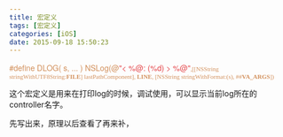 ```yaml
---
title: 宏定义
tags: [宏定义]
categories: [iOS]
date: 2015-09-18 15:50:23
---
```


<span style="font-stretch: normal; font-variant-ligatures: no-common-ligatures; color: rgb(210, 143, 90); font-family: &#39;Helvetica Neue&#39;; font-size: 14px;">#define DLOG( s, ... ) NSLog(@</span><span style="font-stretch: normal; font-variant-ligatures: no-common-ligatures; color: rgb(228, 68, 72); font-family: &#39;Helvetica Neue&#39;; font-size: 14px;">&quot;&lt; %@: (%d) &gt; %@&quot;</span><span style="color: rgb(210, 143, 90); font-family: Menlo; font-size: 11px;"><span style="font-size: 11px;">,[[NSString stringWithUTF8String:__FILE__] lastPathComponent], __LINE__, [NSString stringWithFormat:(s), ##__VA_ARGS__])</span></span>

这个宏定义是用来在打印log的时候，调试使用，可以显示当前log所在的controller名字。

先写出来，原理以后查看了再来补，